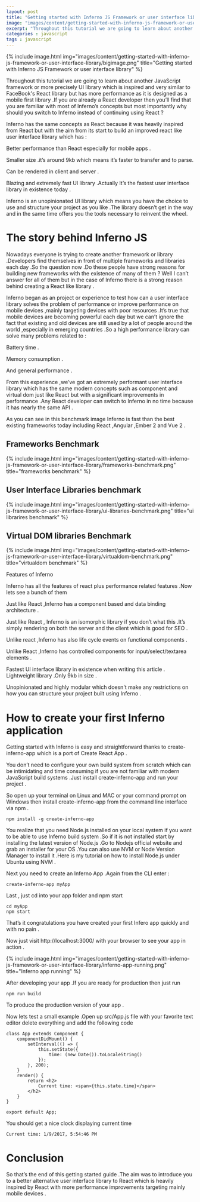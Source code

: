 ```yaml
---
layout: post
title: "Getting started with Inferno JS Framework or user interface library"
image: "images/content/getting-started-with-inferno-js-framework-or-user-interface-library/titleimage.png"
excerpt: "Throughout this tutorial we are going to learn about another JavaScript framework or more precisely UI library which is inspired and very similar to FaceBook's React library but has ore performance as it is designed as a mobile first library"
categories : javascript
tags : javascript
---
```


{% include image.html
   img="images/content/getting-started-with-inferno-js-framework-or-user-interface-library/bigimage.png"
       title="Getting started with Inferno JS Framework or user interface library"
%}

Throughout this tutorial we are going to learn about another JavaScript framework or more precisely UI library which is inspired and very similar to FaceBook's React library but has more performance as it is designed as a mobile first library .If you are already a React developer then you’ll find that you are familiar with most of Inferno’s concepts but most importantly why should you switch to Inferno instead of continuing using React ?

Inferno has the same concepts as React because it was heavily inspired from React but with the aim from its start to build an improved  react like user interface library which has  :

Better performance than React especially for  mobile apps .

Smaller size .it’s around 9kb  which means it’s faster to transfer and to parse.

Can be rendered in client and server .

Blazing and extremely fast UI library .Actually It’s the fastest user interface library in existence today . 

Inferno is an unopinionated UI library which means you have the choice to use and structure your project as you like .The library doesn’t get in the way  and in the same time offers you the tools necessary to reinvent the wheel.

# The story behind Inferno JS 

Nowadays everyone is trying to create another framework or library .Developers find themselves in front of multiple frameworks and libraries each day .So the question now .Do these people have strong reasons for building new frameworks with the existence of many of them ? Well I can’t answer for all of them but in the case of Inferno there is a strong reason behind creating a React like library .

Inferno began as an project or experience to test how can a user interface library solves the problem of performance or improve performance on mobile devices ,mainly targeting devices with poor resources .It’s true that mobile devices are becoming powerful each day but we can’t ignore the fact that existing and old devices are still used by a lot of people around the world ,especially in emerging countries .So a high performance library can solve many problems related to :

Battery time .

Memory consumption .

And general performance .

From this experience ,we’ve got an extremely performant  user interface library which has the same modern concepts such as component and virtual dom just like React but with a significant improvements in performance .Any React developer can switch to Inferno in no time because it has nearly the same API .

As you can see in this benchmark image Inferno is fast than the best existing frameworks today including React ,Angular ,Ember 2 and Vue 2 .

## Frameworks Benchmark

{% include image.html
   img="images/content/getting-started-with-inferno-js-framework-or-user-interface-library/frameworks-benchmark.png"
       title="frameworks benchmark"
%}

## User Interface Libraries benchmark 

{% include image.html
   img="images/content/getting-started-with-inferno-js-framework-or-user-interface-library/ui-libraries-benchmark.png"
       title="ui librarires benchmark"
%}

## Virtual DOM libraries Benchmark 

{% include image.html
   img="images/content/getting-started-with-inferno-js-framework-or-user-interface-library/virtualdom-benchmark.png"
       title="virtualdom benchmark"
%}


Features of Inferno 

Inferno has all the features of react plus performance related features .Now lets see a bunch of them 

Just like React ,Inferno has a component based and data binding architecture .
 
Just like React , Inferno is an isomorphic library if you don’t what this .It’s simply rendering on both the server and the client which is good for SEO .

Unlike react ,Inferno has also life cycle events on functional components .

Unlike React ,Inferno has controlled components for input/select/textarea elements .

Fastest UI interface library in existence when writing this article .
Lightweight library .Only 9kb in size .

Unopinionated and highly modular which doesn't make any restrictions on how you can structure your project built using Inferno .

# How to create your first Inferno application

Getting started with Inferno is easy and straightforward thanks to create-inferno-app which is a port of  Create React App .

You don’t need to configure your own build system from scratch which can be intimidating and time consuming if you are not familiar with modern JavaScript build systems .Just install create-inferno-app and run your project .

So open up your terminal on Linux and MAC or your command prompt on Windows then install create-inferno-app from the command line interface via npm .

    npm install -g create-inferno-app

You realize that you need Node.js installed on your local system if you want to be able to use Inferno build system .So if it is not installed start by installing the latest version of Node.js .Go to Nodejs official website and grab an installer for your OS .You can also use NVM or Node Version Manager to install it .Here is my tutorial on how to install Node.js under Ubuntu using NVM .

Next you need to create an Inferno App .Again from the CLI enter :

    create-inferno-app myApp

Last , just cd into your app folder and npm start

    cd myApp
    npm start

That’s it congratulations you have created your first Infero app quickly and with no pain .

Now just visit http://localhost:3000/  with your browser to see your app in action .

{% include image.html
   img="images/content/getting-started-with-inferno-js-framework-or-user-interface-library/inferno-app-running.png"
       title="Inferno app running"
%}
 
After developing your app .If you are ready for production then just run

    npm run build

To produce the production version of your app .

Now lets test a small example .Open up src/App.js file with your favorite text editor delete everything and add the following code 

    class App extends Component {
        componentDidMount() {
            setInterval(() => {
                this.setState({ 
                    time: (new Date()).toLocaleString() 
                });
            }, 200);
        }
        render() {
            return <h2>
                Current time: <span>{this.state.time}</span>
            </h2>
        }
    }

    export default App;

You should get a nice clock displaying current time 

    Current time: 1/9/2017, 5:54:46 PM

# Conclusion

So that’s the end of this getting started guide .The aim was to introduce you to a better alternative user interface library to React which is heavily inspired by React with more performance improvements targeting mainly mobile devices .














